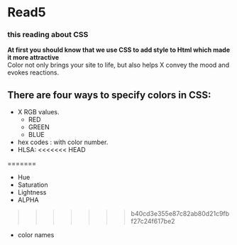 # Read5
### this reading about CSS

**At first you should know that we use CSS to add style to Html which made it more attractive**
<br/>
Color not only brings your site to life, but also helps  X convey the mood and evokes reactions.
<br/>


## There are four ways to specify colors in CSS:             
* X RGB values.
  * RED
  * GREEN
  * BLUE 
* hex codes : with color number. 
* HLSA:
<<<<<<< HEAD

=======
  * Hue 
  * Saturation 
  * Lightness 
   * ALPHA
>>>>>>> b40cd3e355e87c82ab80d21c9fbf27c24f617be2
* color names
 
<br/>
<br/>

